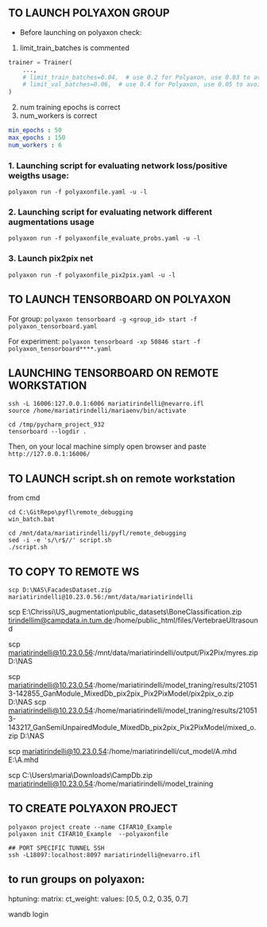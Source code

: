 ##  TO LAUNCH POLYAXON GROUP
- Before launching on polyaxon check:
1. limit_train_batches is commented
```python
trainer = Trainer(
    ...,
    # limit_train_batches=0.04,  # use 0.2 for Polyaxon, use 0.03 to avoid memory error on Anna's computer
    # limit_val_batches=0.06,  # use 0.4 for Polyaxon, use 0.05 to avoid memory error on Anna's computer
)
```

2. num training epochs is correct
3. num_workers is correct

```yaml
min_epochs : 50
max_epochs : 150
num_workers : 6
```

### 1. Launching script for evaluating network loss/positive weigths usage:
```polyaxon run -f polyaxonfile.yaml -u -l```

### 2. Launching script for evaluating network different augmentations usage
```polyaxon run -f polyaxonfile_evaluate_probs.yaml -u -l```

### 3. Launch pix2pix net
```polyaxon run -f polyaxonfile_pix2pix.yaml -u -l```



## TO LAUNCH TENSORBOARD ON POLYAXON ############

For group: 
```polyaxon tensorboard -g <group_id> start -f polyaxon_tensorboard.yaml```

For experiment:
```polyaxon tensorboard -xp 50846 start -f polyaxon_tensorboard****.yaml```


## LAUNCHING TENSORBOARD ON REMOTE WORKSTATION ##########
```
ssh -L 16006:127.0.0.1:6006 mariatirindelli@nevarro.ifl
source /home/mariatirindelli/mariaenv/bin/activate

cd /tmp/pycharm_project_932
tensorboard --logdir .
```

Then, on your local machine simply open browser and paste
```http://127.0.0.1:16006/```


## TO LAUNCH script.sh on remote workstation ############

from cmd
```
cd C:\GitRepo\pyfl\remote_debugging
win_batch.bat

cd /mnt/data/mariatirindelli/pyfl/remote_debugging
sed -i -e 's/\r$//' script.sh
./script.sh 
```


## TO COPY TO REMOTE WS
```
scp D:\NAS\FacadesDataset.zip mariatirindelli@10.23.0.56:/mnt/data/mariatirindelli
```
scp E:\Chrissi\US_augmentation\public_datasets\BoneClassification.zip tirindellim@campdata.in.tum.de:/home/public_html/files/VertebraeUltrasound



scp mariatirindelli@10.23.0.56:/mnt/data/mariatirindelli/output/Pix2Pix/myres.zip D:\NAS

scp mariatirindelli@10.23.0.54:/home/mariatirindelli/model_traning/results/210513-142855_GanModule_MixedDb_pix2pix_Pix2PixModel/pix2pix_o.zip D:\NAS
scp mariatirindelli@10.23.0.54:/home/mariatirindelli/model_traning/results/210513-143217_GanSemiUnpairedModule_MixedDb_pix2pix_Pix2PixModel/mixed_o.zip D:\NAS


scp mariatirindelli@10.23.0.54:/home/mariatirindelli/cut_model/A.mhd E:\A.mhd

scp C:\Users\maria\Downloads\CampDb.zip mariatirindelli@10.23.0.54:/home/mariatirindelli/model_training

## TO CREATE POLYAXON PROJECT
```
polyaxon project create --name CIFAR10_Example
polyaxon init CIFAR10_Example  --polyaxonfile

## PORT SPECIFIC TUNNEL SSH
ssh -L18097:localhost:8097 mariatirindelli@nevarro.ifl
```


## to run groups on polyaxon: 
hptuning:
  matrix:
    ct_weight:
      values: [0.5, 0.2, 0.35, 0.7]

wandb login
